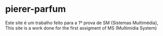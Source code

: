 # pierer-parfum
Este site é um trabalho feito para a 1º prova de SM (Sistemas Multimédia), This site is a work done for the first assigment of MS (Multimidia System)
